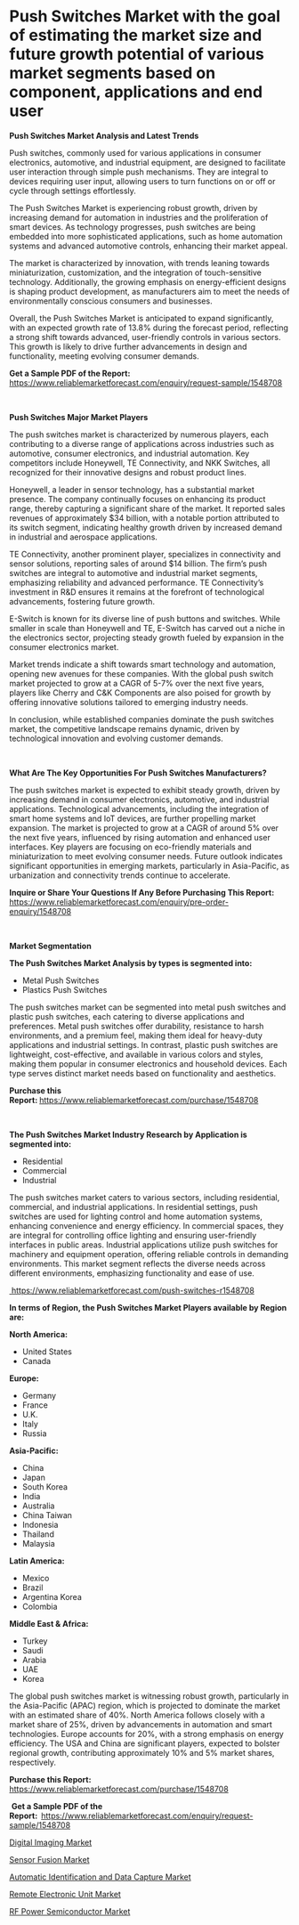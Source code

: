 <p><h1>Push Switches Market with the goal of estimating the market size and future growth potential of various market segments based on component, applications and end user</h1></p><p><strong>Push Switches Market Analysis and Latest Trends</strong></p>
<p><p>Push switches, commonly used for various applications in consumer electronics, automotive, and industrial equipment, are designed to facilitate user interaction through simple push mechanisms. They are integral to devices requiring user input, allowing users to turn functions on or off or cycle through settings effortlessly.</p><p>The Push Switches Market is experiencing robust growth, driven by increasing demand for automation in industries and the proliferation of smart devices. As technology progresses, push switches are being embedded into more sophisticated applications, such as home automation systems and advanced automotive controls, enhancing their market appeal.</p><p>The market is characterized by innovation, with trends leaning towards miniaturization, customization, and the integration of touch-sensitive technology. Additionally, the growing emphasis on energy-efficient designs is shaping product development, as manufacturers aim to meet the needs of environmentally conscious consumers and businesses. </p><p>Overall, the Push Switches Market is anticipated to expand significantly, with an expected growth rate of 13.8% during the forecast period, reflecting a strong shift towards advanced, user-friendly controls in various sectors. This growth is likely to drive further advancements in design and functionality, meeting evolving consumer demands.</p></p>
<p><strong>Get a Sample PDF of the Report:&nbsp;</strong> <a href="https://www.reliablemarketforecast.com/enquiry/request-sample/1548708?utm_campaign=1134&utm_medium=2&utm_source=Github&utm_content=ia&utm_term=06042025&utm_id=push-switches">https://www.reliablemarketforecast.com/enquiry/request-sample/1548708</a></p>
<p>&nbsp;</p>
<p><strong>Push Switches Major Market Players</strong></p>
<p><p>The push switches market is characterized by numerous players, each contributing to a diverse range of applications across industries such as automotive, consumer electronics, and industrial automation. Key competitors include Honeywell, TE Connectivity, and NKK Switches, all recognized for their innovative designs and robust product lines.</p><p>Honeywell, a leader in sensor technology, has a substantial market presence. The company continually focuses on enhancing its product range, thereby capturing a significant share of the market. It reported sales revenues of approximately $34 billion, with a notable portion attributed to its switch segment, indicating healthy growth driven by increased demand in industrial and aerospace applications.</p><p>TE Connectivity, another prominent player, specializes in connectivity and sensor solutions, reporting sales of around $14 billion. The firm’s push switches are integral to automotive and industrial market segments, emphasizing reliability and advanced performance. TE Connectivity’s investment in R&D ensures it remains at the forefront of technological advancements, fostering future growth.</p><p>E-Switch is known for its diverse line of push buttons and switches. While smaller in scale than Honeywell and TE, E-Switch has carved out a niche in the electronics sector, projecting steady growth fueled by expansion in the consumer electronics market.</p><p>Market trends indicate a shift towards smart technology and automation, opening new avenues for these companies. With the global push switch market projected to grow at a CAGR of 5-7% over the next five years, players like Cherry and C&K Components are also poised for growth by offering innovative solutions tailored to emerging industry needs.</p><p>In conclusion, while established companies dominate the push switches market, the competitive landscape remains dynamic, driven by technological innovation and evolving customer demands.</p></p>
<p>&nbsp;</p>
<p><strong>What Are The Key Opportunities For Push Switches Manufacturers?</strong></p>
<p><p>The push switches market is expected to exhibit steady growth, driven by increasing demand in consumer electronics, automotive, and industrial applications. Technological advancements, including the integration of smart home systems and IoT devices, are further propelling market expansion. The market is projected to grow at a CAGR of around 5% over the next five years, influenced by rising automation and enhanced user interfaces. Key players are focusing on eco-friendly materials and miniaturization to meet evolving consumer needs. Future outlook indicates significant opportunities in emerging markets, particularly in Asia-Pacific, as urbanization and connectivity trends continue to accelerate.</p></p>
<p><strong>Inquire or Share Your Questions If Any Before Purchasing This Report:</strong> <a href="https://www.reliablemarketforecast.com/enquiry/pre-order-enquiry/1548708?utm_campaign=1134&utm_medium=2&utm_source=Github&utm_content=ia&utm_term=06042025&utm_id=push-switches">https://www.reliablemarketforecast.com/enquiry/pre-order-enquiry/1548708</a></p>
<p>&nbsp;</p>
<p><strong>Market Segmentation</strong></p>
<p><strong>The Push Switches Market Analysis by types is segmented into:</strong></p>
<p><ul><li>Metal Push Switches</li><li>Plastics Push Switches</li></ul></p>
<p><p>The push switches market can be segmented into metal push switches and plastic push switches, each catering to diverse applications and preferences. Metal push switches offer durability, resistance to harsh environments, and a premium feel, making them ideal for heavy-duty applications and industrial settings. In contrast, plastic push switches are lightweight, cost-effective, and available in various colors and styles, making them popular in consumer electronics and household devices. Each type serves distinct market needs based on functionality and aesthetics.</p></p>
<p><strong>Purchase this Report:&nbsp;</strong><a href="https://www.reliablemarketforecast.com/purchase/1548708?utm_campaign=1134&utm_medium=2&utm_source=Github&utm_content=ia&utm_term=06042025&utm_id=push-switches">https://www.reliablemarketforecast.com/purchase/1548708</a></p>
<p>&nbsp;</p>
<p><strong>The Push Switches Market Industry Research by Application is segmented into:</strong></p>
<p><ul><li>Residential</li><li>Commercial</li><li>Industrial</li></ul></p>
<p><p>The push switches market caters to various sectors, including residential, commercial, and industrial applications. In residential settings, push switches are used for lighting control and home automation systems, enhancing convenience and energy efficiency. In commercial spaces, they are integral for controlling office lighting and ensuring user-friendly interfaces in public areas. Industrial applications utilize push switches for machinery and equipment operation, offering reliable controls in demanding environments. This market segment reflects the diverse needs across different environments, emphasizing functionality and ease of use.</p></p>
<p><a href="https://www.reliablemarketforecast.com/push-switches-r1548708?utm_campaign=1134&utm_medium=2&utm_source=Github&utm_content=ia&utm_term=06042025&utm_id=push-switches">&nbsp;https://www.reliablemarketforecast.com/push-switches-r1548708</a></p>
<p><strong>In terms of Region, the Push Switches Market Players available by Region are:</strong></p>
<p>
    <p> <strong> North America: </strong>
        <ul>
            <li>United States</li>
            <li>Canada</li>
        </ul>
        </p> 
    <p> <strong> Europe: </strong>
        <ul>
            <li>Germany</li>
            <li>France</li>
            <li>U.K.</li>
            <li>Italy</li>
            <li>Russia</li>
        </ul>
        </p> 
    <p> <strong> Asia-Pacific: </strong>
        <ul>
            <li>China</li>
            <li>Japan</li>
            <li>South Korea</li>
            <li>India</li>
            <li>Australia</li>
            <li>China Taiwan</li>
            <li>Indonesia</li>
            <li>Thailand</li>
            <li>Malaysia</li>
        </ul>
        </p> 
    <p> <strong> Latin America: </strong>
        <ul>
            <li>Mexico</li>
            <li>Brazil</li>
            <li>Argentina Korea</li>
            <li>Colombia</li>
        </ul>
        </p> 
    <p> <strong> Middle East & Africa: </strong>
        <ul>
            <li>Turkey</li>
            <li>Saudi</li>
            <li>Arabia</li>
            <li>UAE</li>
            <li>Korea</li>
        </ul>
    </p>
    </p>
<p><p>The global push switches market is witnessing robust growth, particularly in the Asia-Pacific (APAC) region, which is projected to dominate the market with an estimated share of 40%. North America follows closely with a market share of 25%, driven by advancements in automation and smart technologies. Europe accounts for 20%, with a strong emphasis on energy efficiency. The USA and China are significant players, expected to bolster regional growth, contributing approximately 10% and 5% market shares, respectively.</p></p>
<p><strong>Purchase this Report: </strong><a href="https://www.reliablemarketforecast.com/purchase/1548708?utm_campaign=1134&utm_medium=2&utm_source=Github&utm_content=ia&utm_term=06042025&utm_id=push-switches">https://www.reliablemarketforecast.com/purchase/1548708</a></p>
<p>&nbsp;<strong>Get a Sample PDF of the Report:&nbsp;&nbsp;</strong><a href="https://www.reliablemarketforecast.com/enquiry/request-sample/1548708?utm_campaign=1134&utm_medium=2&utm_source=Github&utm_content=ia&utm_term=06042025&utm_id=push-switches">https://www.reliablemarketforecast.com/enquiry/request-sample/1548708</a></p>
<p><strong></strong></p>
<p><p><a href="https://github.com/floengsubb/Market-Research-Report-List-1/blob/main/digital-imaging-market.md?utm_campaign=1134&utm_medium=2&utm_source=Github&utm_content=ia&utm_term=06042025&utm_id=push-switches">Digital Imaging Market</a></p><p><a href="https://github.com/zemonarutaep/Market-Research-Report-List-1/blob/main/sensor-fusion-market.md?utm_campaign=1134&utm_medium=2&utm_source=Github&utm_content=ia&utm_term=06042025&utm_id=push-switches">Sensor Fusion Market</a></p><p><a href="https://github.com/buluckcapps2/Market-Research-Report-List-1/blob/main/automatic-identification-and-data-capture-market.md?utm_campaign=1134&utm_medium=2&utm_source=Github&utm_content=ia&utm_term=06042025&utm_id=push-switches">Automatic Identification and Data Capture Market</a></p><p><a href="https://github.com/ujanoandryvw/Market-Research-Report-List-1/blob/main/remote-electronic-unit-market.md?utm_campaign=1134&utm_medium=2&utm_source=Github&utm_content=ia&utm_term=06042025&utm_id=push-switches">Remote Electronic Unit Market</a></p><p><a href="https://github.com/donnypolan/Market-Research-Report-List-1/blob/main/rf-power-semiconductor-market.md?utm_campaign=1134&utm_medium=2&utm_source=Github&utm_content=ia&utm_term=06042025&utm_id=push-switches">RF Power Semiconductor Market</a></p></p>